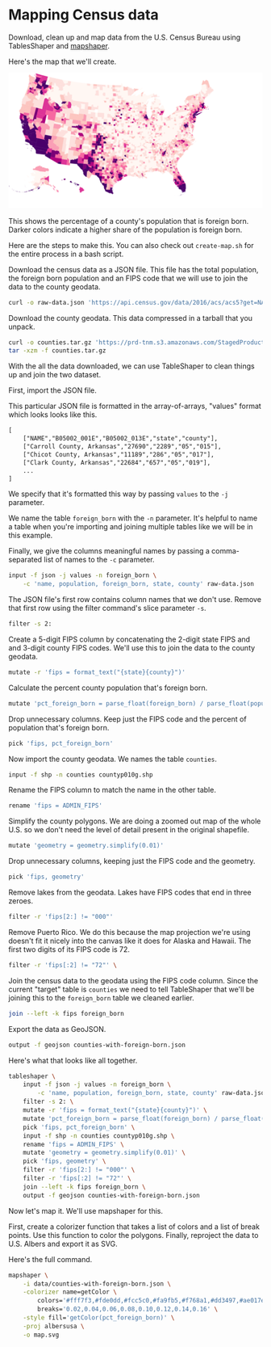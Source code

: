 # Mapping Census data

Download, clean up and map data from the U.S. Census Bureau using TablesShaper and [mapshaper](https://mapshaper.org/).

Here's the map that we'll create.

![Map showing the share of county population that's foreign born.](https://github.com/armollica/TableShaper/blob/master/examples/census/map.svg)

This shows the percentage of a county's population that is foreign born. Darker colors indicate a higher share of the population is foreign born.

Here are the steps to make this. You can also check out `create-map.sh` for the entire process in a bash script.

Download the census data as a JSON file. This file has the total population,
the foreign born population and an FIPS code that we will use to join the data 
to the county geodata.

```bash
curl -o raw-data.json 'https://api.census.gov/data/2016/acs/acs5?get=NAME,B05002_001E,B05002_013E&for=county:*'
```

Download the county geodata. This data compressed in a tarball that you 
unpack.

```bash
curl -o counties.tar.gz 'https://prd-tnm.s3.amazonaws.com/StagedProducts/Small-scale/data/Boundaries/countyp010g.shp_nt00934.tar.gz'
tar -xzm -f counties.tar.gz
```

With the all the data downloaded, we can use TableShaper to clean things up and join the two dataset.

First, import the JSON file. 

This particular JSON file is formatted in the array-of-arrays, "values" format which looks looks like this.

```
[
    ["NAME","B05002_001E","B05002_013E","state","county"],
    ["Carroll County, Arkansas","27690","2289","05","015"],
    ["Chicot County, Arkansas","11189","286","05","017"],
    ["Clark County, Arkansas","22684","657","05","019"],
    ...
]
```

We specify that it's formatted this way by passing `values` to the `-j` parameter.

We name the table `foreign_born` with the `-n` parameter. It's helpful to name a table when you're importing and joining multiple tables like we will be in this example.

Finally, we give the columns meaningful names by passing a comma-separated list of names to the `-c` parameter.

```bash
input -f json -j values -n foreign_born \
    -c 'name, population, foreign_born, state, county' raw-data.json
```

The JSON file's first row contains column names that we don't use. Remove that
first row using the filter command's slice parameter `-s`.

```bash
filter -s 2:
```

Create a 5-digit FIPS column by concatenating the 2-digit state FIPS and and
3-digit county FIPS codes. We'll use this to join the data to the county
geodata.

```bash
mutate -r 'fips = format_text("{state}{county}")'
```

Calculate the percent county population that's foreign born.

```bash
mutate 'pct_foreign_born = parse_float(foreign_born) / parse_float(population)'
```

Drop unnecessary columns. Keep just the FIPS code and the percent of population
that's foreign born.

```bash
pick 'fips, pct_foreign_born'
```

Now import the county geodata. We names the table `counties`.

```bash
input -f shp -n counties countyp010g.shp
```

Rename the FIPS column to match the name in the other table.

```bash
rename 'fips = ADMIN_FIPS'
```

Simplify the county polygons. We are doing a zoomed out map of the whole U.S.
so we don't need the level of detail present in the original shapefile.

```bash
mutate 'geometry = geometry.simplify(0.01)'
```

Drop unnecessary columns, keeping just the FIPS code and the geometry.

```bash
pick 'fips, geometry'
```

Remove lakes from the geodata. Lakes have FIPS codes that end in three zeroes.

```bash
filter -r 'fips[2:] != "000"'
```

Remove Puerto Rico. We do this because the map projection we're using doesn't
fit it nicely into the canvas like it does for Alaska and Hawaii. The first two
digits of its FIPS code is 72.

```bash
filter -r 'fips[:2] != "72"' \
```

Join the census data to the geodata using the FIPS code column. Since the current "target" table is `counties` we need to tell TableShaper that we'll be joining this to the `foreign_born` table we cleaned earlier.

```bash
join --left -k fips foreign_born
```

Export the data as GeoJSON.

```bash
output -f geojson counties-with-foreign-born.json
```

Here's what that looks like all together.

```bash
tableshaper \
    input -f json -j values -n foreign_born \
        -c 'name, population, foreign_born, state, county' raw-data.json \
    filter -s 2: \
    mutate -r 'fips = format_text("{state}{county}")' \
    mutate 'pct_foreign_born = parse_float(foreign_born) / parse_float(population)' \
    pick 'fips, pct_foreign_born' \
    input -f shp -n counties countyp010g.shp \
    rename 'fips = ADMIN_FIPS' \
    mutate 'geometry = geometry.simplify(0.01)' \
    pick 'fips, geometry' \
    filter -r 'fips[2:] != "000"' \
    filter -r 'fips[:2] != "72"' \
    join --left -k fips foreign_born \
    output -f geojson counties-with-foreign-born.json
```

Now let's map it. We'll use mapshaper for this.

First, create a colorizer function that takes a list of colors and a list of
break points. Use this function to color the polygons. Finally, reproject the 
data to U.S. Albers and export it as SVG.

Here's the full command.

```bash
mapshaper \
    -i data/counties-with-foreign-born.json \
    -colorizer name=getColor \
        colors='#fff7f3,#fde0dd,#fcc5c0,#fa9fb5,#f768a1,#dd3497,#ae017e,#7a0177,#49006a' \
        breaks='0.02,0.04,0.06,0.08,0.10,0.12,0.14,0.16' \
    -style fill='getColor(pct_foreign_born)' \
    -proj albersusa \
    -o map.svg
```
